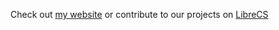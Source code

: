 
<!--
**cpstrommen/cpstrommen** is a ✨ _special_ ✨ repository because its `README.md` (this file) appears on your GitHub profile.
-->



Check out [my website](https://christian.strommen.dev/) or contribute to our projects on [LibreCS](https://librecs.com/)
